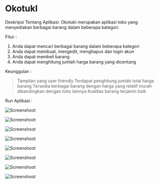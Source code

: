 # OkotukI

Deskripsi Tentang Aplikasi:
		Okotuki merupakan aplikasi toko yang menyediakan berbagai barang dalam beberapa kategori. 

Fitur :

1.	Anda dapat mencari berbagai barang dalam beberapa kategori
2.	Anda dapat membuat, mengedit, menghapus dan login akun
3.	Anda dapat membeli barang
4.	Anda dapat menghitung jumlah harga barang yang dicentang


Keunggulan :


>	Tampilan yang user friendly
>	Terdapat penghitung jumlah total harga barang
>	Tersedia berbagai barang dengan harga yang relatif murah dibandingkan dengan toko lainnya
>	Kualitas barang terjamin baik

Run Aplikasi :

![Screenshoot](awal.png)

![Screenshoot](signup.png)

![Screenshoot](login.png)

![Screenshoot](perkat.png)

![Screenshoot](hitung.png)

![Screenshoot](prof.png)

![Screenshoot](update.png)

![Screenshoot](report.png)
 
